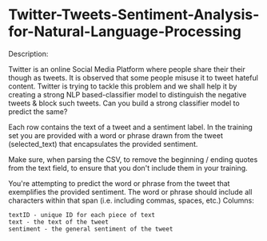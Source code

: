 # Twitter-Tweets-Sentiment-Analysis-for-Natural-Language-Processing

Description:

Twitter is an online Social Media Platform where people share their their though as tweets. It is observed that some people misuse it to tweet hateful content. Twitter is trying to tackle this problem and we shall help it by creating a strong NLP based-classifier model to distinguish the negative tweets & block such tweets. Can you build a strong classifier model to predict the same?

Each row contains the text of a tweet and a sentiment label. In the training set you are provided with a word or phrase drawn from the tweet (selected_text) that encapsulates the provided sentiment.

Make sure, when parsing the CSV, to remove the beginning / ending quotes from the text field, to ensure that you don't include them in your training.

You're attempting to predict the word or phrase from the tweet that exemplifies the provided sentiment. The word or phrase should include all characters within that span (i.e. including commas, spaces, etc.)
Columns:

    textID - unique ID for each piece of text
    text - the text of the tweet
    sentiment - the general sentiment of the tweet
